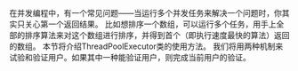 在并发编程中，有一个常见问题——当运行多个并发任务来解决一个问题时，你其实只关心第一个返回结果。
比如想排序一个数组，可以运行多个任务，用手上全部的排序算法来对这个数组进行排序，并得到首个（即执行速度最快的算法）返回的数组。
本节将介绍ThreadPoolExecutor类的使用方法。
我们将用两种机制来试验和验证用户。如果其中一种能验证用户，则完成当前用户的验证。